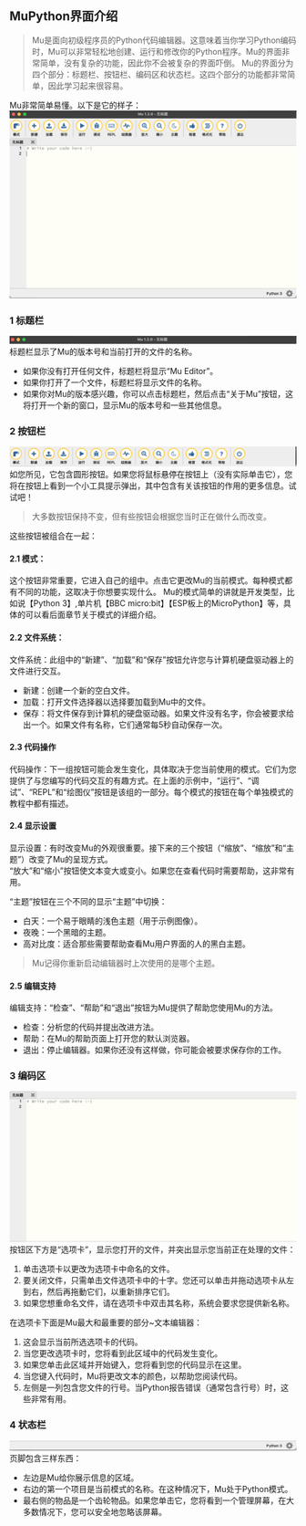 ## MuPython界面介绍  

>Mu是面向初级程序员的Python代码编辑器。这意味着当你学习Python编码时，Mu可以非常轻松地创建、运行和修改你的Python程序。Mu的界面非常简单，没有复杂的功能，因此你不会被复杂的界面吓倒。 Mu的界面分为四个部分：标题栏、按钮栏、编码区和状态栏。这四个部分的功能都非常简单，因此学习起来很容易。  

 
Mu非常简单易懂。以下是它的样子：
![all ide](imagesMu/3introduceMuInterface/muide_1_all.png)


### 1 标题栏 

![all ide](imagesMu/3introduceMuInterface/muide_2_toptitlebar.png)
标题栏显示了Mu的版本号和当前打开的文件的名称。
* 如果你没有打开任何文件，标题栏将显示“Mu Editor”。
* 如果你打开了一个文件，标题栏将显示文件的名称。
* 如果你对Mu的版本感兴趣，你可以点击标题栏，然后点击“关于Mu”按钮，这将打开一个新的窗口，显示Mu的版本号和一些其他信息。

### 2 按钮栏
![all ide](imagesMu/3introduceMuInterface/muide_3_bottombar.png)
如您所见，它包含圆形按钮。如果您将鼠标悬停在按钮上（没有实际单击它），您将在按钮上看到一个小工具提示弹出，其中包含有关该按钮的作用的更多信息。试试吧！  

>大多数按钮保持不变，但有些按钮会根据您当时正在做什么而改变。

这些按钮被组合在一起：
#### 2.1 模式：
这个按钮非常重要，它进入自己的组中。点击它更改Mu的当前模式。每种模式都有不同的功能，这取决于你想要实现什么。 
Mu的模式简单的讲就是开发类型，比如说【Python 3】,单片机【BBC micro:bit】【ESP板上的MicroPython】等，具体的可以看后面章节关于模式的详细介绍。

#### 2.2 文件系统：
文件系统：此组中的“新建”、“加载”和“保存”按钮允许您与计算机硬盘驱动器上的文件进行交互。
* 新建：创建一个新的空白文件。
* 加载：打开文件选择器以选择要加载到Mu中的文件。
* 保存：将文件保存到计算机的硬盘驱动器。如果文件没有名字，你会被要求给出一个。如果文件有名称，它们通常每5秒自动保存一次。

#### 2.3 代码操作
代码操作：下一组按钮可能会发生变化，具体取决于您当前使用的模式。它们为您提供了与您编写的代码交互的有趣方式。在上面的示例中，“运行”、“调试”、“REPL”和“绘图仪”按钮是该组的一部分。每个模式的按钮在每个单独模式的教程中都有描述。

#### 2.4 显示设置
显示设置：有时改变Mu的外观很重要。接下来的三个按钮（“缩放”、“缩放”和“主题”）改变了Mu的呈现方式。  
“放大”和“缩小”按钮使文本变大或变小。如果您在查看代码时需要帮助，这非常有用。

“主题”按钮在三个不同的显示“主题”中切换：
*  白天：一个易于眼睛的浅色主题（用于示例图像）。
*  夜晚：一个黑暗的主题。
*  高对比度：适合那些需要帮助查看Mu用户界面的人的黑白主题。
>Mu记得你重新启动编辑器时上次使用的是哪个主题。

#### 2.5 编辑支持
编辑支持：“检查”、“帮助”和“退出”按钮为Mu提供了帮助您使用Mu的方法。
* 检查：分析您的代码并提出改进方法。
* 帮助：在Mu的帮助页面上打开您的默认浏览器。
* 退出：停止编辑器。如果你还没有这样做，你可能会被要求保存你的工作。

### 3 编码区

![all ide](imagesMu/3introduceMuInterface/muide_4_codepanel.png)
按钮区下方是“选项卡”，显示您打开的文件，并突出显示您当前正在处理的文件：  
1. 单击选项卡以更改为选项卡中命名的文件。  
2. 要关闭文件，只需单击文件选项卡中的十字。您还可以单击并拖动选项卡从左到右，然后再拖動它们，以重新排序它们。  
3. 如果您想重命名文件，请在选项卡中双击其名称，系统会要求您提供新名称。

在选项卡下面是Mu最大和最重要的部分~文本编辑器：  
1. 这会显示当前所选选项卡的代码。
2. 当您更改选项卡时，您将看到此区域中的代码发生变化。
3. 如果您单击此区域并开始键入，您将看到您的代码显示在这里。
4. 当您键入代码时，Mu将更改文本的颜色，以帮助您阅读代码。
5. 左侧是一列包含您文件的行号。当Python报告错误（通常包含行号）时，这些非常有用。
 
### 4 状态栏
![all ide](imagesMu/3introduceMuInterface/muide_5_statusbar.png)
页脚包含三样东西：
* 左边是Mu给你展示信息的区域。
* 右边的第一个项目是当前模式的名称。在这种情况下，Mu处于Python模式。
* 最右侧的物品是一个齿轮物品。如果您单击它，您将看到一个管理屏幕，在大多数情况下，您可以安全地忽略该屏幕。
